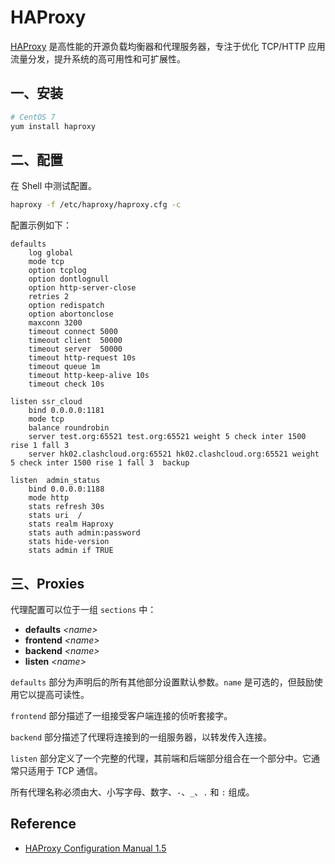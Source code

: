 # HAProxy

[HAProxy](https://www.haproxy.org/) 是高性能的开源负载均衡器和代理服务器，专注于优化 TCP/HTTP 应用流量分发，提升系统的高可用性和可扩展性。

## 一、安装

```sh
# CentOS 7
yum install haproxy
```

## 二、配置

在 Shell 中测试配置。

```sh
haproxy -f /etc/haproxy/haproxy.cfg -c
```

配置示例如下：

```
defaults
    log global
    mode tcp
    option tcplog
    option dontlognull
    option http-server-close
    retries 2
    option redispatch
    option abortonclose
    maxconn 3200
    timeout connect 5000
    timeout client  50000
    timeout server  50000
    timeout http-request 10s
    timeout queue 1m
    timeout http-keep-alive 10s
    timeout check 10s

listen ssr_cloud
    bind 0.0.0.0:1181
    mode tcp
    balance roundrobin
    server test.org:65521 test.org:65521 weight 5 check inter 1500 rise 1 fall 3
    server hk02.clashcloud.org:65521 hk02.clashcloud.org:65521 weight 5 check inter 1500 rise 1 fall 3  backup

listen  admin_status
    bind 0.0.0.0:1188
    mode http
    stats refresh 30s
    stats uri  /
    stats realm Haproxy
    stats auth admin:password
    stats hide-version
    stats admin if TRUE
```

## 三、Proxies

代理配置可以位于一组 `sections` 中：

- **defaults** *\<name>*
- **frontend** *\<name>*
- **backend** *\<name>*
- **listen** *\<name>*

`defaults` 部分为声明后的所有其他部分设置默认参数。`name` 是可选的，但鼓励使用它以提高可读性。

`frontend` 部分描述了一组接受客户端连接的侦听套接字。

`backend` 部分描述了代理将连接到的一组服务器，以转发传入连接。

`listen` 部分定义了一个完整的代理，其前端和后端部分组合在一个部分中。它通常只适用于 TCP 通信。

所有代理名称必须由大、小写字母、数字、`-`、`_`、`.` 和 `:` 组成。

## Reference

- [HAProxy Configuration Manual 1.5](https://cbonte.github.io/haproxy-dconv/1.5/configuration.html)

